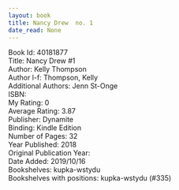 ```yaml
---
layout: book
title: Nancy Drew  no. 1
date_read: None
---
```


Book Id: 40181877<br />
Title: Nancy Drew #1<br />
Author: Kelly Thompson<br />
Author l-f: Thompson, Kelly<br />
Additional Authors: Jenn St-Onge<br />
ISBN: <br />
My Rating: 0<br />
Average Rating: 3.87<br />
Publisher: Dynamite<br />
Binding: Kindle Edition<br />
Number of Pages: 32<br />
Year Published: 2018<br />
Original Publication Year: <br />
Date Added: 2019/10/16<br />
Bookshelves: kupka-wstydu<br />
Bookshelves with positions: kupka-wstydu (#335)<br />

